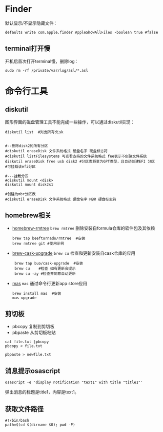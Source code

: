 # Finder

默认显示/不显示隐藏文件：

```shell
defaults write com.apple.finder AppleShowAllFiles -boolean true #false
```



## terminal打开慢

开机后首次打开terminal慢，删除log：

```shell
sudo rm -rf /private/var/log/asl/*.asl
```



# 命令行工具

## diskutil

图形界面的磁盘管理工具不能完成一些操作，可以通过diskutil实现：

```shell
diskutil list  #列出所有disk


#--删除disk2的所有分区 
#diskutil eraseDisk 文件系统格式 硬盘名字 硬盘标志符
#diskutil listFilesystems 可查看支持的文件系统格式 fee表示不创建文件系统
diskutil eraseDisk free usb disk2 #分区表将变为GPT类型，且自动创建EFI 分区
#可挂载该efi分区

#---挂载分区
#diskutil mount <disk>
diskutil mount disk2s1

#创建为mbr分区表
#diskutil eraseDisk 文件系统格式 硬盘名字 MBR 硬盘标志符
```



## homebrew相关

- [homebrew-rmtree](https://github.com/beeftornado/homebrew-rmtree) `brew rmtree` 删除安装自formula仓库的软件包及其依赖

  ```shell
  brew tap beeftornado/rmtree  #安装
  brew rmtree git #使用示例
  ```

- [brew-cask-upgrade](https://github.com/buo/homebrew-cask-upgrade) `brew cu` 检查和更新安装自cask仓库的应用

  ```shell
   brew tap buo/cask-upgrade  #安装
   brew cu    #检查 如有更新会提示
   brew cu -ay #检查并同意自动更新
  ```

- [mas](https://formulae.brew.sh/formula/mas) `mas`  通过命令行更新app store应用

  ```shell
  brew install mas  #安装
  mas upgrade
  ```



## 剪切板

- pbcopy 复制到剪切板
- pbpaste 从剪切板粘贴

```shell
cat file.txt |pbcopy
pbcopy < file.txt

pbpaste > newfile.txt
```



## 消息提示osascript

```shell
osascript -e 'display notification "text1" with title "title1"'
```

弹出消息的标题是title1，内容是text1。



## 获取文件路径

```shell
#!/bin/bash
path=$(cd $(dirname $0); pwd -P)
```

